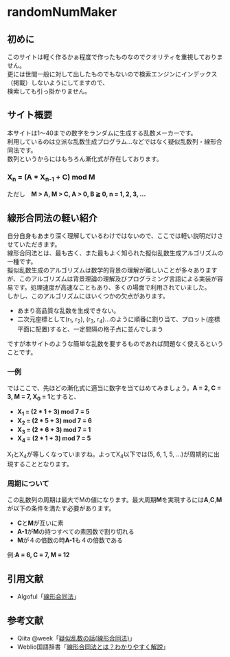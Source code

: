 # randomNumMaker

## 初めに
このサイトは軽く作るかぁ程度で作ったものなのでクオリティを重視しておりません。<br>
更には世間一般に対して出したものでもないので検索エンジンにインデックス（掲載）しないようにしてますので、<br>検索しても引っ掛かりません。

## サイト概要
本サイトは1～40までの数字をランダムに生成する乱数メーカーです。<br>
利用しているのは立派な乱数生成プログラム...などではなく疑似乱数列・線形合同法です。<br>
数列というからにはもちろん漸化式が存在しております。

### X<sub>n</sub> = (A * X<sub>n-1</sub> + C) mod M

ただし　**M > A, M > C, A > 0, B ≧ 0, n = 1, 2, 3, ...**

## 線形合同法の軽い紹介
自分自身もあまり深く理解しているわけではないので、ここでは軽い説明だけさせていただきます。<br>
線形合同法とは、最も古く、また最もよく知られた擬似乱数生成アルゴリズムの一種です。<br>
擬似乱数生成のアルゴリズムは数学的背景の理解が難しいことが多々ありますが、このアルゴリズムは背景理論の理解及びプログラミング言語による実装が容易です。処理速度が高速なこともあり、多くの場面で利用されていました。<br>
しかし、このアルゴリズムにはいくつかの欠点があります。
- あまり高品質な乱数を生成できない。
- 二次元座標として(r<sub>1</sub>, r<sub>2</sub>), (r<sub>3</sub>, r<sub>4</sub>)...のように順番に割り当て、プロット(座標平面に配置)すると、一定間隔の格子点に並んでしまう

ですが本サイトのような簡単な乱数を要するものであれば問題なく使えるということです。<br>

### 一例
ではここで、先ほどの漸化式に適当に数字を当てはめてみましょう。**A = 2, C = 3, M = 7, X<sub>0</sub> = 1**とすると、
- **X<sub>1</sub> = (2 * 1 + 3) mod 7 = 5**
- **X<sub>2</sub> = (2 * 5 + 3) mod 7 = 6**
- **X<sub>3</sub> = (2 * 6 + 3) mod 7 = 1**
- **X<sub>4</sub> = (2 * 1 + 3) mod 7 = 5**

X<sub>1</sub>とX<sub>4</sub>が等しくなっていますね。よってX<sub>4</sub>以下では(5, 6, 1, 5, ...)が周期的に出現することとなります。

### 周期について
この乱数列の周期は最大でMの値になります。最大周期**M**を実現するには**A**,**C**,**M**が以下の条件を満たす必要があります。
- **C**と**M**が互いに素
- **A-1**が**M**の持つすべての素因数で割り切れる
- **M**が４の倍数の時**A-1**も４の倍数である

例:**A = 6, C = 7, M = 12**

## 引用文献
- Algoful「<a href="https://algoful.com/Archive/Algorithm/LCG" target="_blank">線形合同法</a>」

## 参考文献
- Qiita @week「<a href="https://qiita.com/week/items/a1b2cdb1f4714a5a6143" target="_blank">疑似乱数の話(線形合同法)</a>」
- Weblio国語辞書「<a href="https://www.weblio.jp/content/%E7%B7%9A%E5%BD%A2%E5%90%88%E5%90%8C%E6%B3%95" target="_blank">線形合同法とは？わかりやすく解説</a>」
